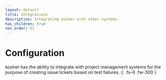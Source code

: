 ```yaml
---
layout: default
title: Integrations
description: Integrating kosher with other systems.
has_children: true
nav_order: 51
---
```


# Configuration

kosher has the ability to integrate with project management systems for the purpose of creating issue tickets based on test failures.
{: .fs-6 .fw-300 }